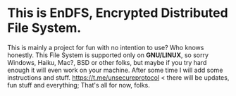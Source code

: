 # This is EnDFS, Encrypted Distributed File System.
This is mainly a project for fun with no intention to use? Who knows honestly.
This File System is supported only on **GNU/LINUX**, so sorry Windows, Haiku, Mac?, BSD or other folks, but maybe if you try hard enough it will even work on your machine.
After some time I will add some instructions and stuff.
https://t.me/unsecureprotocol < there will be updates, fun stuff and everything;
That's all for now, folks.
